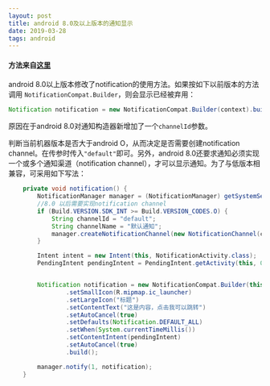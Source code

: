 ```yaml
---
layout: post
title: android 8.0及以上版本的通知显示
date: 2019-03-28
tags: android
---
```

#### 方法来自[这里](https://blog.csdn.net/Mr_Leixiansheng/article/details/84942589)

android 8.0以上版本修改了notification的使用方法。如果按如下以前版本的方法调用 `NotificationCompat.Builder`，则会显示已经被弃用：
```java
Notification notification = new NotificationCompat.Builder(context).build();
```
原因在于android 8.0对通知构造器新增加了一个`channelId`参数。

判断当前机器版本是否大于android O，从而决定是否需要创建notification channel。在传参时传入`"default"`即可。另外，android 8.0还要求通知必须实现一个或多个通知渠道（notification channel），才可以显示通知。为了与低版本相兼容，可采用如下写法：
```java
    private void notification() {
        NotificationManager manager = (NotificationManager) getSystemService(NOTIFICATION_SERVICE);
        //8.0 以后需要实现notification channel
        if (Build.VERSION.SDK_INT >= Build.VERSION_CODES.O) {
            String channelId = "default";
            String channelName = "默认通知";
            manager.createNotificationChannel(new NotificationChannel(channelId, channelName, NotificationManager.IMPORTANCE_HIGH));
        }

        Intent intent = new Intent(this, NotificationActivity.class);
        PendingIntent pendingIntent = PendingIntent.getActivity(this, 0, intent, 0);


        Notification notification = new NotificationCompat.Builder(this, "default") //此处传入channelId参数"default"
                .setSmallIcon(R.mipmap.ic_launcher)
                .setLargeIcon("标题")
                .setContentText("这是内容，点击我可以跳转")
                .setAutoCancel(true)
                .setDefaults(Notification.DEFAULT_ALL)
                .setWhen(System.currentTimeMillis())
                .setContentIntent(pendingIntent)
                .setAutoCancel(true)
                .build();

        manager.notify(1, notification);
    }
```